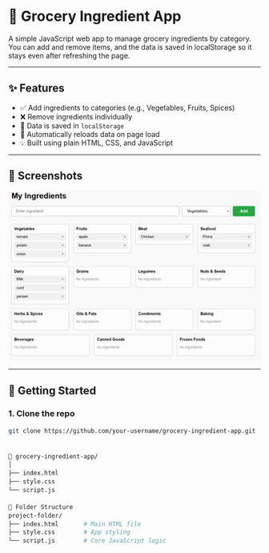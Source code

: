 # 🥦 Grocery Ingredient App

A simple JavaScript web app to manage grocery ingredients by category. You can add and remove items, and the data is saved in localStorage so it stays even after refreshing the page.

---

## ✨ Features

- ✅ Add ingredients to categories (e.g., Vegetables, Fruits, Spices)
- ❌ Remove ingredients individually
- 💾 Data is saved in `localStorage`
- 🔄 Automatically reloads data on page load
- 💡 Built using plain HTML, CSS, and JavaScript

---

## 📸 Screenshots

![Screenshot of the app](Ui_screenshot.png)

---

## 🚀 Getting Started

### 1. Clone the repo

```bash
git clone https://github.com/your-username/grocery-ingredient-app.git


📁 grocery-ingredient-app/
│
├── index.html
├── style.css
└── script.js

📂 Folder Structure
project-folder/
├── index.html       # Main HTML file
├── style.css        # App styling
└── script.js        # Core JavaScript logic

